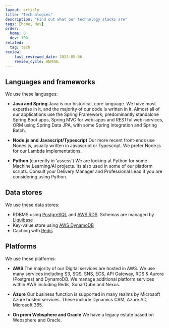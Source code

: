 ```yaml
---
layout: article
title: "Technologies"
description: "Find out what our technology stacks are"
tags: [home, dev]
order: 
  home: 8
  dev: 100
related:
  tag: tech
review:
    last_reviewed_date: 2023-05-06
    review_cycle: ANNUAL
---
```

## Languages and frameworks

We use these languages:

* __Java and Spring__
  Java is our historical, core language. We have most expertise in it, and the majority of our code is written in it.
  Almost all of our applications use the Spring Framework; predominantly standalone Spring Boot apps, Spring MVC for web-apps and RESTful web-services, ORM using Spring Data JPA, with some Spring Integration and Spring Batch.

* __Node.js and Javascript/Typescript__
  Our more recent front-ends use Nodes.js, usually written in Javascript or Typescript.
  We prefer Node.js for our Lambda implementations.

* __Python__ (currently in ‘assess’)
  We are looking at Python for some Machine Learning/AI projects. Its also used in some of our platform scripts.
  Consult your Delivery Manager and Professional Lead if you are considering using Python.

## Data stores

We use these data stores:

* RDBMS using [PostgreSQL][postgresql] and [AWS RDS][aws_rds_postgresql]. Schemas are managed by [Liquibase][liquibase]
* Key-value store using [AWS DynamoDB][aws_dynamodb]
* Caching with [Redis][redis]

## Platforms

We use these platforms:

* __AWS__
  The majority of our Digital services are hosted in AWS. We use many services including S3, SQS, SNS, ECS, API Gateway, RDS & Aurora (Postgres) and DynamoDB. We manage additional platform services within AWS including Redis, SonarQube and Nexus.

* __Azure__
  Our business function is supported in many realms by Microsoft Azure hosted services. These include Dynamics CRM, Azure AD, Microsoft 365.

* __On prem Websphere and Oracle__
  We have a legacy estate based on Websphere and Oracle.

[postgresql]: <https://www.postgresql.org/>
[aws_rds_postgresql]: <https://aws.amazon.com/rds/postgresql/>
[liquibase]: <https://liquibase.org/>
[aws_dynamodb]: <https://aws.amazon.com/dynamodb/>
[redis]: <https://redis.io/>
